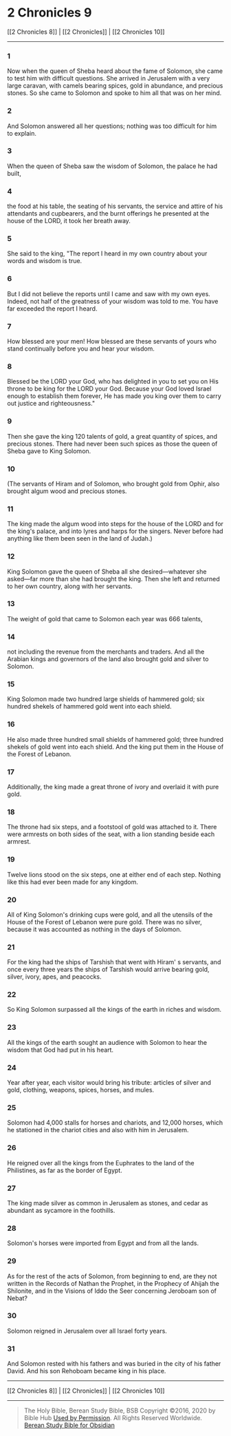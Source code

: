 # 2 Chronicles 9

[[2 Chronicles 8]] | [[2 Chronicles]] | [[2 Chronicles 10]]

---

### 1
Now when the queen of Sheba heard about the fame of Solomon, she came to test him with difficult questions. She arrived in Jerusalem with a very large caravan, with camels bearing spices, gold in abundance, and precious stones. So she came to Solomon and spoke to him all that was on her mind.

### 2
And Solomon answered all her questions; nothing was too difficult for him to explain.

### 3
When the queen of Sheba saw the wisdom of Solomon, the palace he had built,

### 4
the food at his table, the seating of his servants, the service and attire of his attendants and cupbearers, and the burnt offerings he presented at the house of the LORD, it took her breath away.

### 5
She said to the king, "The report I heard in my own country about your words and wisdom is true.

### 6
But I did not believe the reports until I came and saw with my own eyes. Indeed, not half of the greatness of your wisdom was told to me. You have far exceeded the report I heard.

### 7
How blessed are your men! How blessed are these servants of yours who stand continually before you and hear your wisdom.

### 8
Blessed be the LORD your God, who has delighted in you to set you on His throne to be king for the LORD your God. Because your God loved Israel enough to establish them forever, He has made you king over them to carry out justice and righteousness."

### 9
Then she gave the king 120 talents of gold, a great quantity of spices, and precious stones. There had never been such spices as those the queen of Sheba gave to King Solomon.

### 10
(The servants of Hiram and of Solomon, who brought gold from Ophir, also brought algum wood and precious stones.

### 11
The king made the algum wood into steps for the house of the LORD and for the king's palace, and into lyres and harps for the singers. Never before had anything like them been seen in the land of Judah.)

### 12
King Solomon gave the queen of Sheba all she desired—whatever she asked—far more than she had brought the king. Then she left and returned to her own country, along with her servants.

### 13
The weight of gold that came to Solomon each year was 666 talents,

### 14
not including the revenue from the merchants and traders. And all the Arabian kings and governors of the land also brought gold and silver to Solomon.

### 15
King Solomon made two hundred large shields of hammered gold; six hundred shekels of hammered gold went into each shield.

### 16
He also made three hundred small shields of hammered gold; three hundred shekels of gold went into each shield. And the king put them in the House of the Forest of Lebanon.

### 17
Additionally, the king made a great throne of ivory and overlaid it with pure gold.

### 18
The throne had six steps, and a footstool of gold was attached to it. There were armrests on both sides of the seat, with a lion standing beside each armrest.

### 19
Twelve lions stood on the six steps, one at either end of each step. Nothing like this had ever been made for any kingdom.

### 20
All of King Solomon's drinking cups were gold, and all the utensils of the House of the Forest of Lebanon were pure gold. There was no silver, because it was accounted as nothing in the days of Solomon.

### 21
For the king had the ships of Tarshish that went with Hiram' s servants, and once every three years the ships of Tarshish would arrive bearing gold, silver, ivory, apes, and peacocks.

### 22
So King Solomon surpassed all the kings of the earth in riches and wisdom.

### 23
All the kings of the earth sought an audience with Solomon to hear the wisdom that God had put in his heart.

### 24
Year after year, each visitor would bring his tribute: articles of silver and gold, clothing, weapons, spices, horses, and mules.

### 25
Solomon had 4,000 stalls for horses and chariots, and 12,000 horses, which he stationed in the chariot cities and also with him in Jerusalem.

### 26
He reigned over all the kings from the Euphrates to the land of the Philistines, as far as the border of Egypt.

### 27
The king made silver as common in Jerusalem as stones, and cedar as abundant as sycamore in the foothills.

### 28
Solomon's horses were imported from Egypt and from all the lands.

### 29
As for the rest of the acts of Solomon, from beginning to end, are they not written in the Records of Nathan the Prophet, in the Prophecy of Ahijah the Shilonite, and in the Visions of Iddo the Seer concerning Jeroboam son of Nebat?

### 30
Solomon reigned in Jerusalem over all Israel forty years.

### 31
And Solomon rested with his fathers and was buried in the city of his father David. And his son Rehoboam became king in his place.

---

[[2 Chronicles 8]] | [[2 Chronicles]] | [[2 Chronicles 10]]

---

> The Holy Bible, Berean Study Bible, BSB
> Copyright &copy;2016, 2020 by Bible Hub
> [Used by Permission](https://berean.bible/terms.htm). All Rights Reserved Worldwide.
> [Berean Study Bible for Obsidian](https://github.com/gapmiss/berean-study-bible-for-obsidian)

